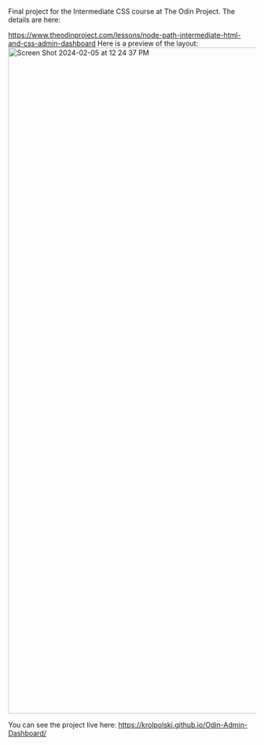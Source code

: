 Final project for the Intermediate CSS course at The Odin Project. The details are here:

https://www.theodinproject.com/lessons/node-path-intermediate-html-and-css-admin-dashboard
Here is a preview of the layout:
<img width="1352" alt="Screen Shot 2024-02-05 at 12 24 37 PM" src="https://github.com/KrolPolski/Odin-Admin-Dashboard/assets/47835762/95713f09-1e43-4e8c-a397-49f453efed4a">

You can see the project live here:
https://krolpolski.github.io/Odin-Admin-Dashboard/
